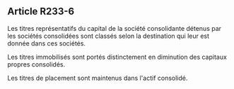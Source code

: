 Article R233-6
----
Les titres représentatifs du capital de la société consolidante détenus par les
sociétés consolidées sont classés selon la destination qui leur est donnée dans
ces sociétés.

Les titres immobilisés sont portés distinctement en diminution des capitaux
propres consolidés.

Les titres de placement sont maintenus dans l'actif consolidé.
